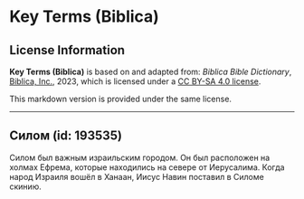 # Key Terms (Biblica)

## License Information

**Key Terms (Biblica)** is based on and adapted from: _Biblica Bible Dictionary_, [Biblica, Inc.](https://www.biblica.com/), 2023, which is licensed under a [CC BY-SA 4.0 license](https://creativecommons.org/licenses/by-sa/4.0/legalcode.en).

This markdown version is provided under the same license.



--------------------------------

## Силом (id: 193535)

Силом был важным израильским городом. Он был расположен на холмах Ефрема, которые находились на севере от Иерусалима. Когда народ Израиля вошёл в Ханаан, Иисус Навин поставил в Силоме скинию.


